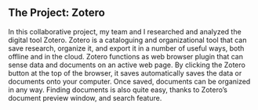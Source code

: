 ## The Project: Zotero 

In this collaborative project, my team and I researched and analyzed the digital tool Zotero. Zotero is a cataloguing 
and organizational tool that can save research, organize it, and export it in a number of useful ways, both offline and in the cloud. 
Zotero functions as web browser plugin that can sense data and documents on an active web page. By clicking the Zotero button at the top of the browser, it saves automatically saves the data or documents onto your computer. Once saved, documents can be organized in any way. Finding documents is also quite easy, thanks to Zotero’s document preview window, and search feature.
